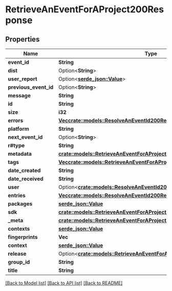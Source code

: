 # RetrieveAnEventForAProject200Response

## Properties

Name | Type | Description | Notes
------------ | ------------- | ------------- | -------------
**event_id** | **String** |  | 
**dist** | Option<**String**> |  | 
**user_report** | Option<[**serde_json::Value**](.md)> |  | 
**previous_event_id** | Option<**String**> |  | 
**message** | **String** |  | 
**id** | **String** |  | 
**size** | **i32** |  | 
**errors** | [**Vec<crate::models::ResolveAnEventId200ResponseEventErrorsInner>**](Resolve_an_Event_ID_200_response_event_errors_inner.md) |  | 
**platform** | **String** |  | 
**next_event_id** | Option<**String**> |  | 
**r#type** | **String** |  | 
**metadata** | [**crate::models::RetrieveAnEventForAProject200ResponseMetadata**](Retrieve_an_Event_for_a_Project_200_response_metadata.md) |  | 
**tags** | [**Vec<crate::models::RetrieveAnEventForAProject200ResponseTagsInner>**](Retrieve_an_Event_for_a_Project_200_response_tags_inner.md) |  | 
**date_created** | **String** |  | 
**date_received** | **String** |  | 
**user** | Option<[**crate::models::ResolveAnEventId200ResponseEventUser**](Resolve_an_Event_ID_200_response_event_user.md)> |  | 
**entries** | [**Vec<crate::models::ResolveAnEventId200ResponseEventEntriesInner>**](Resolve_an_Event_ID_200_response_event_entries_inner.md) |  | 
**packages** | [**serde_json::Value**](.md) |  | 
**sdk** | [**crate::models::RetrieveAnEventForAProject200ResponseSdk**](Retrieve_an_Event_for_a_Project_200_response_sdk.md) |  | 
**_meta** | [**crate::models::RetrieveAnEventForAProject200ResponseMeta**](Retrieve_an_Event_for_a_Project_200_response__meta.md) |  | 
**contexts** | [**serde_json::Value**](.md) |  | 
**fingerprints** | **Vec<String>** |  | 
**context** | [**serde_json::Value**](.md) |  | 
**release** | Option<[**crate::models::RetrieveAnEventForAProject200ResponseRelease**](Retrieve_an_Event_for_a_Project_200_response_release.md)> |  | 
**group_id** | **String** |  | 
**title** | **String** |  | 

[[Back to Model list]](../README.md#documentation-for-models) [[Back to API list]](../README.md#documentation-for-api-endpoints) [[Back to README]](../README.md)


